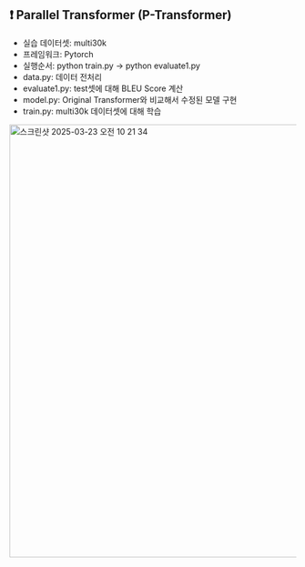 ## ❗️ Parallel Transformer (P-Transformer) 
- 실습 데이터셋: multi30k
- 프레임워크: Pytorch
- 실행순서: python train.py -> python evaluate1.py
- data.py: 데이터 전처리
- evaluate1.py: test셋에 대해 BLEU Score 계산
- model.py: Original Transformer와 비교해서 수정된 모델 구현
- train.py: multi30k 데이터셋에 대해 학습




<img width="761" alt="스크린샷 2025-03-23 오전 10 21 34" src="https://github.com/user-attachments/assets/547f9662-30dc-4ac7-92f6-f47a4f4c0782" />
